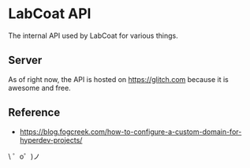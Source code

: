# LabCoat API

The internal API used by LabCoat for various things.

## Server
As of right now, the API is hosted on https://glitch.com because it is awesome and free.

## Reference
- https://blog.fogcreek.com/how-to-configure-a-custom-domain-for-hyperdev-projects/

\ ゜o゜)ノ
